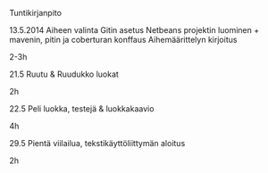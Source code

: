 Tuntikirjanpito

13.5.2014
Aiheen valinta
Gitin asetus
Netbeans projektin luominen + mavenin, pitin ja coberturan konffaus
Aihemäärittelyn kirjoitus

2-3h


21.5
Ruutu & Ruudukko luokat

2h


22.5
Peli luokka, testejä & luokkakaavio

4h


29.5
Pientä viilailua, tekstikäyttöliittymän aloitus

2h
 
